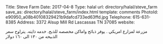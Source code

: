 Title:          Steve Farm
Date:           2017-04-8
Type:           halal
url:            directory/halal/steve_farm
save_as:        directory/halal/steve_farm/index.html
template:       comments
PhotoId:        e90950_a08b40108329421b9dafcd733ed63ffd.jpg
Telephone:      615-631-8385
Address:        3372 Alsup Mill Rd Lascassas TN 37085
website:        

مزرعة لمزارع امريكي . يوفر ذبائح واماكن مخصصه للذبح. خدمه ذايته. يتراوح سعر الذبيحه من ١٣٠ الى ١٦٠ دولار
